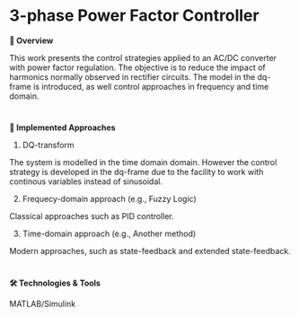 # 3-phase Power Factor Controller

**📝 Overview**

This work presents the control strategies applied to an AC/DC converter with power factor regulation. The objective is to reduce the impact of harmonics normally observed in rectifier circuits. The model in the dq-frame is introduced, as well control approaches in frequency and time domain.

#

**🚀 Implemented Approaches**

1. DQ-transform
  
The system is modelled in the time domain domain. However the control strategy is developed in the dq-frame due to the facility to work with continous variables instead of sinusoidal.

2. Frequecy-domain approach (e.g., Fuzzy Logic)

Classical approaches such as PID controller.

3. Time-domain approach (e.g., Another method)
   
Modern approaches, such as state-feedback and extended state-feedback.

#

**🛠️ Technologies & Tools**

MATLAB/Simulink
